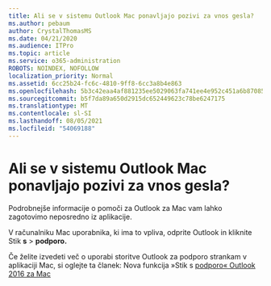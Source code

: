 ```yaml
---
title: Ali se v sistemu Outlook Mac ponavljajo pozivi za vnos gesla?
ms.author: pebaum
author: CrystalThomasMS
ms.date: 04/21/2020
ms.audience: ITPro
ms.topic: article
ms.service: o365-administration
ROBOTS: NOINDEX, NOFOLLOW
localization_priority: Normal
ms.assetid: 6cc25b24-fc6c-4810-9ff8-6cc3a8b4e863
ms.openlocfilehash: 5b3c42eaa4af881235ee5029063fa741ee4e952c451a6b87085f2294d2cd3f71
ms.sourcegitcommit: b5f7da89a650d2915dc652449623c78be6247175
ms.translationtype: MT
ms.contentlocale: sl-SI
ms.lasthandoff: 08/05/2021
ms.locfileid: "54069188"
---
```

# <a name="experiencing-repeated-password-prompts-in-outlook-for-mac"></a>Ali se v sistemu Outlook Mac ponavljajo pozivi za vnos gesla?

Podrobnejše informacije o pomoči za Outlook za Mac vam lahko zagotovimo neposredno iz aplikacije.
  
V računalniku Mac uporabnika, ki ima to vpliva, odprite Outlook in kliknite Stik **s** \> **podporo.**
  
Če želite izvedeti več o uporabi storitve Outlook za podporo strankam v aplikaciji Mac, si oglejte ta članek: Nova funkcija »Stik s [podporo« Outlook 2016 za Mac](https://answers.microsoft.com/msoffice/forum/msoffice_outlook-mso_mac-mso_mac2016/new-contact-support-feature-in-outlook-2016-for/d4fc21c4-25e2-4e10-b943-1fba6542b517)
  

